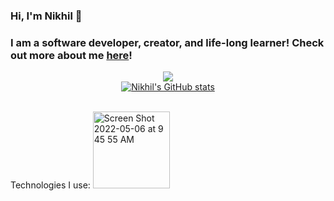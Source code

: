 ### Hi, I'm Nikhil 👋
<h3>
  I am a software developer, creator, and life-long learner!
  Check out more about me <a href='https://nikumar1206.github.io/personal-website/'>here</a>!
 </h3>
<div align="center">
 
<a href = "">![](https://komarev.com/ghpvc/?username=nikumar1206&color=blueviolet)</a><br>
<a href = "">![Nikhil's GitHub stats](https://github-readme-stats.vercel.app/api?username=nikumar1206&show_icons=true&theme=dracula)</a> 

</div> <br>
Technologies I use:


<img width="123" alt="Screen Shot 2022-05-06 at 9 45 55 AM" src="https://user-images.githubusercontent.com/96546721/167145476-ea8b65de-7c0e-4292-9512-3b9dc43a552c.png">

